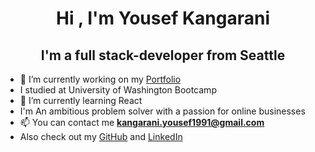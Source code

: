 <h1 align="center">Hi ,  I'm Yousef Kangarani</h1>
<h2 align="center">I'm a full stack-developer from Seattle</h2>

- 🔭 I’m currently working on my [Portfolio](https://ykangarani.github.io/Portfolio/)
- I studied at University of Washington Bootcamp
- 🌱 I’m currently learning React
- I'm An ambitious problem solver with a passion for online businesses
- 📫 You can contact me **kangarani.yousef1991@gmail.com**
- Also check out my [GitHub](https://github.com/ykangarani) and [LinkedIn](https://www.linkedin.com/in/yousef-kangarani-a2689124a/)


